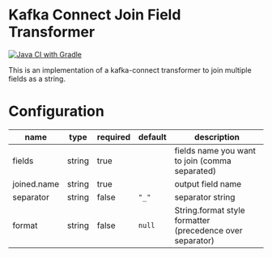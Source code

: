 # Kafka Connect Join Field Transformer

[![Java CI with Gradle](https://github.com/joker1007/kafka-connect-join-field-transformer/actions/workflows/build.yml/badge.svg)](https://github.com/joker1007/kafka-connect-join-field-transformer/actions/workflows/build.yml)

This is an implementation of a kafka-connect transformer to join multiple fields as a string.

# Configuration

| name        | type   | required | default | description                                               |
|-------------|--------|----------|---------|-----------------------------------------------------------|
| fields      | string | true     |         | fields name you want to join (comma separated)            |
| joined.name | string | true     |         | output field name                                         |
| separator   | string | false    | `"_"`   | separator string                                          |
| format      | string | false    | `null`  | String.format style formatter (precedence over separator) |
